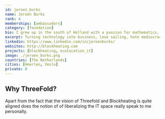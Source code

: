```yaml
---
id: jeroen_burks
name: Jeroen Burks
rank: 4
memberships: [ambassadors]
category: [foundation]
bio: I grew up in the south of Holland with a passion for mathematics, physics and business. After spending some time on the TU in Delft I switched to Business administration, because I think the link between technology and business is the holy grail :). Did some jobs/companies after that and ended up trading hardware from datacenters. This gave me an insight in the energy use of these datacenters, so now I'm using the waste energy as a heating source. Vacation often revolves around sports, weather it is Skiing, sailing or golf. Expecting to be father in June. Ambassador fell in love with Threefold So I’m active in the datacenter / renewable energy sector. Next to that I’m an enthusiast about the opportunities that Blockchain can bring us, apart from the transfer of money. I think Threefold is a nice intersection between my working field and interests. In my work I come across a lot of people who are working on projects, where they need to be facilitated with a digital infrastructure like VM’s and Kubernetes. In part we can accommodate them with the necessary services, but services like geo redundancy is something we cannot offer at the moment without the help of a platform like threefold. Next to that it might be an interesting administration and virtualization tool. 
excerpt: Turning technology into business, love sailing, hate mediocracy.
linkedin: https://www.linkedin.com/in/jeroenburks/
websites: http://blockheating.com
projects: [blockheating, ecolocation_it]
image: ./jeroen_burks.png
countries: [The Netherlands]
cities: [Heerlen, Venlo]
private: 0
---
```


## Why ThreeFold?

Apart from the fact that the vision of Threefold and Blockheating is quite aligned does the notion of of liberalizing the IT space really speak to me personally.

